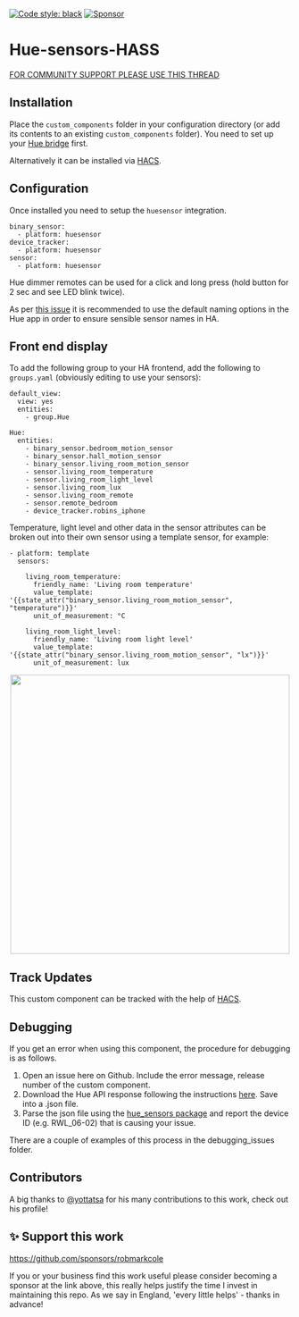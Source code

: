 [![Code style: black](https://img.shields.io/badge/code%20style-black-000000.svg)](https://github.com/ambv/black)
[![Sponsor](https://img.shields.io/badge/sponsor-%F0%9F%92%96-green)](https://github.com/sponsors/robmarkcole)


# Hue-sensors-HASS
[FOR COMMUNITY SUPPORT PLEASE USE THIS THREAD](https://community.home-assistant.io/t/hue-motion-sensors-remotes-custom-component)

## Installation

Place the `custom_components` folder in your configuration directory (or add its contents to an existing `custom_components` folder). You need to set up your [Hue bridge](https://www.home-assistant.io/integrations/hue) first.

Alternatively it can be installed via [HACS](https://hacs.xyz/).

## Configuration

Once installed you need to setup the `huesensor` integration.

```
binary_sensor:
  - platform: huesensor
device_tracker:
  - platform: huesensor
sensor:
  - platform: huesensor
```

Hue dimmer remotes can be used for a click and long press (hold button for 2 sec and see LED blink twice).

As per [this issue](https://github.com/robmarkcole/Hue-sensors-HASS/issues/48) it is recommended to use the default naming options in the Hue app in order to ensure sensible sensor names in HA.

## Front end display

To add the following group to your HA frontend, add the following to `groups.yaml` (obviously editing to use your sensors):

```
default_view:
  view: yes
  entities:
    - group.Hue

Hue:
  entities:
    - binary_sensor.bedroom_motion_sensor
    - binary_sensor.hall_motion_sensor
    - binary_sensor.living_room_motion_sensor
    - sensor.living_room_temperature
    - sensor.living_room_light_level
    - sensor.living_room_lux
    - sensor.living_room_remote
    - sensor.remote_bedroom
    - device_tracker.robins_iphone
```

Temperature, light level and other data in the sensor attributes can be broken out into their own sensor using a template sensor, for example:

```
- platform: template
  sensors:

    living_room_temperature:
      friendly_name: 'Living room temperature'
      value_template: '{{state_attr("binary_sensor.living_room_motion_sensor", "temperature")}}'
      unit_of_measurement: °C

    living_room_light_level:
      friendly_name: 'Living room light level'
      value_template: '{{state_attr("binary_sensor.living_room_motion_sensor", "lx")}}'
      unit_of_measurement: lux
```

<p align="center">
<img src="https://github.com/robmarkcole/Hue-sensors-HASS/blob/master/hue.png" width="500">
</p>

## Track Updates

This custom component can be tracked with the help of [HACS](https://hacs.xyz/).

## Debugging

If you get an error when using this component, the procedure for debugging is as follows.

1. Open an issue here on Github. Include the error message, release number of the custom component.
2. Download the Hue API response following the instructions [here](https://www.hackster.io/robin-cole/hijack-a-hue-remote-to-control-anything-with-home-assistant-5239a4#toc-hue-api-1). Save into a .json file.
3. Parse the json file using the [hue_sensors package](https://pypi.python.org/pypi/hue-sensors/1.2) and report the device ID (e.g. RWL_06-02) that is causing your issue.

There are a couple of examples of this process in the debugging_issues folder.

## Contributors
A big thanks to [@yottatsa](https://github.com/yottatsa) for his many contributions to this work, check out his profile!

## ✨ Support this work

https://github.com/sponsors/robmarkcole

If you or your business find this work useful please consider becoming a sponsor at the link above, this really helps justify the time I invest in maintaining this repo. As we say in England, 'every little helps' - thanks in advance!
